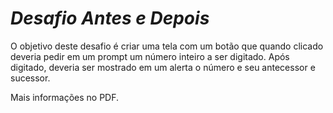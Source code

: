 # *Desafio Antes e Depois*

O objetivo deste desafio é criar uma tela com um botão que quando clicado deveria pedir em um prompt um número inteiro a ser digitado. Após digitado, deveria ser mostrado em um alerta o número e seu antecessor e sucessor.

Mais informações no PDF.